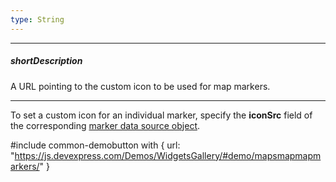 ```yaml
---
type: String
---
```

---
##### shortDescription
A URL pointing to the custom icon to be used for map markers.

---
To set a custom icon for an individual marker, specify the **iconSrc** field of the corresponding [marker data source object](/api-reference/10%20UI%20Widgets/dxMap/1%20Configuration/markers '/Documentation/ApiReference/UI_Widgets/dxMap/Configuration/#markers').



#include common-demobutton with {
    url: "https://js.devexpress.com/Demos/WidgetsGallery/#demo/mapsmapmapmarkers/"
}